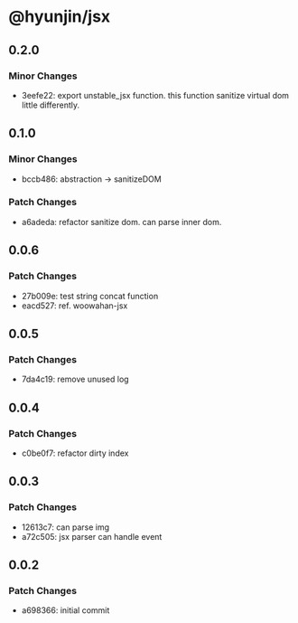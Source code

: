 # @hyunjin/jsx

## 0.2.0

### Minor Changes

- 3eefe22: export unstable_jsx function. this function sanitize virtual dom little differently.

## 0.1.0

### Minor Changes

- bccb486: abstraction -> sanitizeDOM

### Patch Changes

- a6adeda: refactor sanitize dom. can parse inner dom.

## 0.0.6

### Patch Changes

- 27b009e: test string concat function
- eacd527: ref. woowahan-jsx

## 0.0.5

### Patch Changes

- 7da4c19: remove unused log

## 0.0.4

### Patch Changes

- c0be0f7: refactor dirty index

## 0.0.3

### Patch Changes

- 12613c7: can parse img
- a72c505: jsx parser can handle event

## 0.0.2

### Patch Changes

- a698366: initial commit
